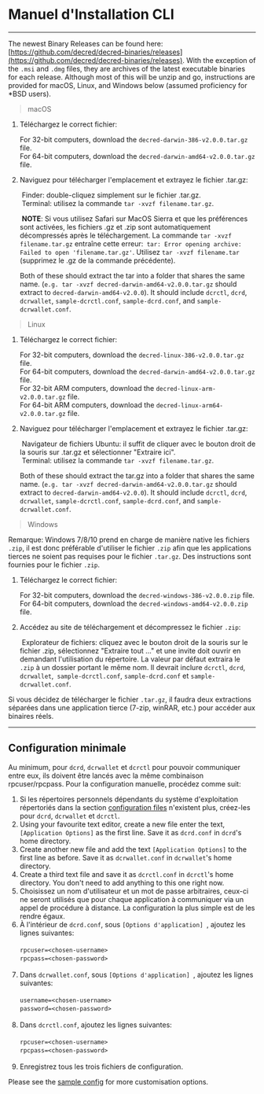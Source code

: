 # Manuel d'Installation CLI

---

The newest Binary Releases can be found here: [https://github.com/decred/decred-binaries/releases](https://github.com/decred/decred-binaries/releases). With the exception of the `.msi` and `.dmg` files, they are archives of the latest executable binaries for each release. Although most of this will be unzip and go, instructions are provided for macOS, Linux, and Windows below (assumed proficiency for *BSD users).

> macOS

1. Téléchargez le correct fichier:

    For 32-bit computers, download the `decred-darwin-386-v2.0.0.tar.gz` file. <br />
    For 64-bit computers, download the `decred-darwin-amd64-v2.0.0.tar.gz` file.

2. Naviguez pour télécharger l'emplacement et extrayez le fichier .tar.gz:

    Finder: double-cliquez simplement sur le fichier .tar.gz. <br />
    Terminal: utilisez la commande `tar -xvzf filename.tar.gz`.

    **NOTE**: Si vous utilisez Safari sur MacOS Sierra et que les préférences sont activées, les fichiers .gz et .zip sont automatiquement décompressés après le téléchargement. La commande `tar -xvzf filename.tar.gz` entraîne cette erreur:` tar: Error opening archive: Failed to open 'filename.tar.gz'`. Utilisez `tar -xvzf filename.tar` (supprimez le .gz de la commande précédente).
    
    Both of these should extract the tar into a folder that shares the same name. (`e.g. tar -xvzf decred-darwin-amd64-v2.0.0.tar.gz` should extract to `decred-darwin-amd64-v2.0.0`). It should include `dcrctl`, `dcrd`, `dcrwallet`, `sample-dcrctl.conf`, `sample-dcrd.conf`, and `sample-dcrwallet.conf`.


> Linux

1. Téléchargez le correct fichier:

    For 32-bit computers, download the `decred-linux-386-v2.0.0.tar.gz` file. <br />
    For 64-bit computers, download the `decred-darwin-amd64-v2.0.0.tar.gz` file. <br />
    For 32-bit ARM computers, download the `decred-linux-arm-v2.0.0.tar.gz` file. <br />
    For 64-bit ARM computers, download the `decred-linux-arm64-v2.0.0.tar.gz` file.

2. Naviguez pour télécharger l'emplacement et extrayez le fichier .tar.gz:

    Navigateur de fichiers Ubuntu: il suffit de cliquer avec le bouton droit de la souris sur .tar.gz et sélectionner "Extraire ici". <br />
    Terminal: utilisez la commande `tar -xvzf filename.tar.gz`.
    
    Both of these should extract the tar.gz into a folder that shares the same name. (`e.g. tar -xvzf decred-darwin-amd64-v2.0.0.tar.gz` should extract to `decred-darwin-amd64-v2.0.0`). It should include `dcrctl`, `dcrd`, `dcrwallet`, `sample-dcrctl.conf`, `sample-dcrd.conf`, and `sample-dcrwallet.conf`.

> Windows

Remarque: Windows 7/8/10 prend en charge de manière native les fichiers `.zip`, il est donc préférable d'utiliser le fichier `.zip` afin que les applications tierces ne soient pas requises pour le fichier `.tar.gz`. Des instructions sont fournies pour le fichier `.zip`.

1. Téléchargez le correct fichier:

    For 32-bit computers, download the `decred-windows-386-v2.0.0.zip` file. <br />
    For 64-bit computers, download the `decred-windows-amd64-v2.0.0.zip` file.

2. Accédez au site de téléchargement et décompressez le fichier `.zip`:

    Explorateur de fichiers: cliquez avec le bouton droit de la souris sur le fichier .zip, sélectionnez "Extraire tout ..." et une invite doit ouvrir en demandant l'utilisation du répertoire. La valeur par défaut extraira le `.zip` à un dossier portant le même nom. Il devrait inclure `dcrctl`, `dcrd`, `dcrwallet`,` sample-dcrctl.conf`, `sample-dcrd.conf` et `sample-dcrwallet.conf`.

Si vous décidez de télécharger le fichier `.tar.gz`, il faudra deux extractions séparées dans une application tierce (7-zip, winRAR, etc.) pour accéder aux binaires réels.

---

## Configuration minimale

Au minimum, pour `dcrd`, `dcrwallet` et `dcrctl` pour pouvoir communiquer entre eux, ils doivent être lancés avec la même combinaison rpcuser/rpcpass. Pour la configuration manuelle, procédez comme suit:

1. Si les répertoires personnels dépendants du système d'exploitation répertoriés dans la section [configuration files](#configuration-file-locations) n'existent plus, créez-les pour `dcrd`, `dcrwallet` et `dcrctl`.
2. Using your favourite text editor, create a new file enter the text, `[Application Options]` as the first line. Save it as `dcrd.conf` in `dcrd`'s home directory.
3. Create another new file and add the text `[Application Options]` to the first line as before. Save it as `dcrwallet.conf` in `dcrwallet`'s home directory.
4. Create a third text file and save it as `dcrctl.conf` in `dcrctl`'s home directory. You don't need to add anything to this one right now.
5. Choisissez un nom d'utilisateur et un mot de passe arbitraires, ceux-ci ne seront utilisés que pour chaque application à communiquer via un appel de procédure à distance. La configuration la plus simple est de les rendre égaux.
6. À l'intérieur de `dcrd.conf`, sous `[Options d'application] `, ajoutez les lignes suivantes: <br /> <br />
        `rpcuser=<chosen-username>`<br />
        `rpcpass=<chosen-password>`<br /><br />
7. Dans `dcrwallet.conf`, sous `[Options d'application] `, ajoutez les lignes suivantes: <br /> <br />
        `username=<chosen-username>`<br />
        `password=<chosen-password>`<br /><br />
8. Dans `dcrctl.conf`, ajoutez les lignes suivantes: <br /> <br />
        `rpcuser=<chosen-username>`<br />
        `rpcpass=<chosen-password>`<br /><br />
9. Enregistrez tous les trois fichiers de configuration.

Please see the [sample config](https://github.com/decred/dcrd/blob/master/sampleconfig/sampleconfig.go#L8-L352) for more customisation options.
